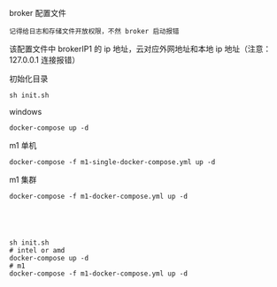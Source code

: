 broker 配置文件

    记得给日志和存储文件开放权限，不然 broker 启动报错

该配置文件中  brokerIP1 的 ip 地址，云对应外网地址和本地 ip 地址（注意：127.0.0.1 连接报错）



初始化目录

    sh init.sh

windows

    docker-compose up -d

m1 单机

    docker-compose -f m1-single-docker-compose.yml up -d

m1 集群
    
    docker-compose -f m1-docker-compose.yml up -d





    sh init.sh
    # intel or amd
    docker-compose up -d   
    # m1 
    docker-compose -f m1-docker-compose.yml up -d
